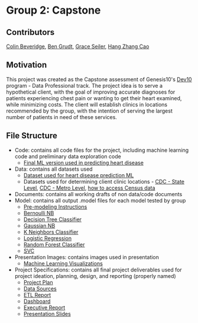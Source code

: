 # Group 2: Capstone

## Contributors
[Colin Beveridge](https://github.com/colinbeveridge), [Ben Grudt](https://github.com/GrudtB), [Grace Seiler](https://github.com/gseiler7), [Hang Zhang Cao](https://github.com/Hang1225)

## Motivation
This project was created as the Capstone assessment of Genesis10's [Dev10](https://www.genesis10.com/dev10) program - Data Professional track.
The project idea is to serve a hypothetical client, with the goal of improving accurate diagnoses for patients experiencing chest pain or 
wanting to get their heart examined, while minimizing costs. The client will establish clinics in locations recommended by the group, with 
the intention of serving the largest number of patients in need of these services. 

## File Structure
* Code: contains all code files for the project, including machine learning code and preliminary data exploration code
  * [Final ML version used in predicting heart disease](https://github.com/gseiler7/Group-2-Capstone/blob/main/Code/Heart_ML_Improve.ipynb)
* Data: contains all datasets used
  * [Dataset used for heart disease prediction ML](https://github.com/gseiler7/Group-2-Capstone/blob/main/Data/heart.csv)
  * Datasets used for determining client clinic locations - [CDC - State Level](https://github.com/gseiler7/Group-2-Capstone/blob/main/Data/CDC_RiskFactor_Data.csv), [CDC - Metro Level](https://github.com/gseiler7/Group-2-Capstone/blob/main/Data/CDC_Metro_Data.csv), [how to access Census data](https://github.com/gseiler7/Group-2-Capstone/blob/main/Project%20Specifications/RepeatableETLReport.pdf)
* Documents: contains all working drafts of non data/code documents
* Model: contains all output .model files for each model tested by group
  * [Pre-modeling Instructions](https://github.com/gseiler7/Group-2-Capstone/blob/main/Model/README.md)
  * [Bernoulli NB](https://github.com/gseiler7/Group-2-Capstone/blob/main/Model/BernoulliNB.model)
  * [Decision Tree Classifier](https://github.com/gseiler7/Group-2-Capstone/blob/main/Model/DecisionTreeClassifier.model)
  * [Gaussian NB](https://github.com/gseiler7/Group-2-Capstone/blob/main/Model/GaussianNB.model)
  * [K Neighbors Classifier](https://github.com/gseiler7/Group-2-Capstone/blob/main/Model/KNeighborsClassifier.model)
  * [Logistic Regression](https://github.com/gseiler7/Group-2-Capstone/blob/main/Model/LogisticRegression.model)
  * [Random Forest Classifier](https://github.com/gseiler7/Group-2-Capstone/blob/main/Model/RandomForestClassifier.model)
  * [SVC](https://github.com/gseiler7/Group-2-Capstone/blob/main/Model/SVC.model)
* Presentation Images: contains images used in presentation
  * [Machine Learning Visualizations](https://github.com/gseiler7/Group-2-Capstone/blob/main/Presentation%20Images/MachineLearningPowerBIVisualizations.pdf)
* Project Specifications: contains all final project deliverables used for project ideation, planning, design, and reporting (properly named)
  * [Project Plan](https://github.com/gseiler7/Group-2-Capstone/blob/main/Project%20Specifications/ProjectPlan.pdf)
  * [Data Sources](https://github.com/gseiler7/Group-2-Capstone/blob/main/Project%20Specifications/DataSources.pdf)
  * [ETL Report](https://github.com/gseiler7/Group-2-Capstone/blob/main/Project%20Specifications/RepeatableETLReport.pdf)
  * [Dashboard](https://github.com/gseiler7/Group-2-Capstone/blob/main/Project%20Specifications/CapstoneDashboard.pbix)
  * [Executive Report](https://github.com/gseiler7/Group-2-Capstone/blob/main/Project%20Specifications/ProjectExecutiveReport.pdf)
  * [Presentation Slides](https://github.com/gseiler7/Group-2-Capstone/blob/main/Project%20Specifications/CapstonePresentationSlides.pdf)
